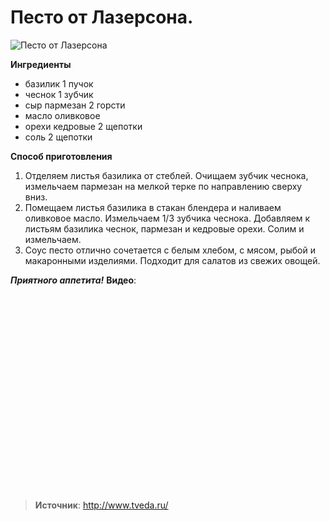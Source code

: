 # Песто от Лазерсона.

![Песто от Лазерсона](/images/Kulinar/Sous/pesto_l.jpg 'Песто от Лазерсона')

**Ингредиенты**

- базилик 1 пучок
- чеснок 1 зубчик
- сыр пармезан 2 горсти
- масло оливковое
- орехи кедровые 2 щепотки
- соль 2 щепотки

**Способ приготовления**

1. Отделяем листья базилика от стеблей. Очищаем зубчик чеснока, измельчаем пармезан на мелкой терке по направлению сверху вниз.
2. Помещаем листья базилика в стакан блендера и наливаем оливковое масло. Измельчаем 1/3 зубчика чеснока. Добавляем к листьям базилика чеснок, пармезан и кедровые орехи. Солим и измельчаем.
3. Соус песто отлично сочетается с белым хлебом, с мясом, рыбой и макаронными изделиями. Подходит для салатов из свежих овощей.

_**Приятного аппетита!**_
**Видео**:

<div class="youtube" id="6OyLkP6h4a0" style="width: 560px; height: 315px;"></div>

> **Источник**: http://www.tveda.ru/
